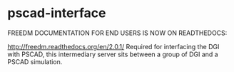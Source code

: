 pscad-interface
===============

FREEDM DOCUMENTATION FOR END USERS IS NOW ON READTHEDOCS:

http://freedm.readthedocs.org/en/2.0.1/
Required for interfacing the DGI with PSCAD, this intermediary server sits between a group of DGI and a PSCAD simulation.

